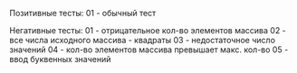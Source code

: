 Позитивные тесты:
01 - обычный тест

Негативные тесты:
01 - отрицательное кол-во элементов массива
02 - все числа исходного массива - квадраты
03 - недостаточное число значений
04 - кол-во элементов массива превышает макс. кол-во
05 - ввод буквенных значений
